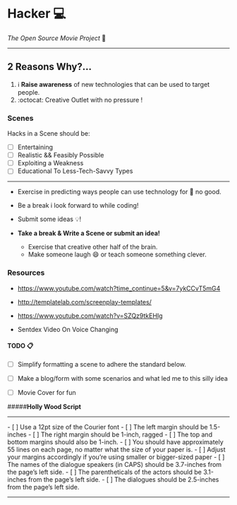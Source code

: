 # **Hacker** :computer: 
_The Open Source Movie Project_ :movie_camera:
<hr>

## 2 Reasons Why?...
1. :information_source: **Raise awareness** of new technologies that can be used to target people.
2. :octocat: Creative Outlet with no pressure ! 

### Scenes
Hacks in a Scene should be: 
   - [ ] Entertaining
   - [ ] Realistic && Feasibly Possible
   - [ ] Exploiting a Weakness
   - [ ] Educational To Less-Tech-Savvy Types
   <hr>
   
- Exercise in predicting ways people can use technology for :imp: no good. 

- Be a break i look forward to while coding! 

- Submit some ideas :bulb:! 

- **Take a break & Write a Scene or submit an idea!**
   * Exercise that creative other half of the brain. 
   * Make someone laugh :smile: or teach someone something clever.

### Resources 
* https://www.youtube.com/watch?time_continue=5&v=7ykCCvT5mG4

* http://templatelab.com/screenplay-templates/

* https://www.youtube.com/watch?v=SZQz9tkEHIg

* Sentdex Video On Voice Changing

#### TODO :clipboard:
- [ ] Simplify formatting a scene to adhere the standard below.
- [ ] Make a blog/form with some scenarios and what led me to this silly idea
- [ ] Movie Cover for fun 


#####**Holly Wood Script**
   <hr>
   - [ ] Use a 12pt size of the Courier font
   - [ ] The left margin should be 1.5-inches
   - [ ] The right margin should be 1-inch, ragged
   - [ ] The top and bottom margins should also be 1-inch.
   - [ ] You should have approximately 55 lines on each page, no matter what the size of your paper is. 
   - [ ] Adjust your margins accordingly if you’re using smaller or bigger-sized paper
   - [ ] The names of the dialogue speakers (in CAPS) should be 3.7-inches from the page’s left side.
   - [ ] The parentheticals of the actors should be 3.1-inches from the page’s left side.
   - [ ] The dialogues should be 2.5-inches from the page’s left side.
<hr>



